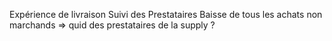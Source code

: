 Expérience de livraison
Suivi des Prestataires
Baisse de tous les achats non marchands => quid des prestataires de la supply ?